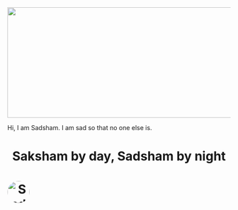 <img src="https://github.com/vivyn/sad/blob/master/mfsad?raw=true" width="600" height="250">

Hi, I am Sadsham. I am sad so that no one else is.
⠀⠀⠀⠀⠀⠀⠀

<html lang="en">
<head>
    <meta charset="UTF-8">
    <meta name="viewport" content="width=device-width, initial-scale=1.0">
    <title>Sadsham</title>
    <link rel="stylesheet" href="styles.css">
</head>
<body>
    <header>
        <h1>Saksham by day, Sadsham by night<h1>
                <div style="display: flex;">
    <img src="https://github.com/vivyn/sad/blob/master/pictures/sadnhce?raw=true" alt="Sadsham's Avatar" style="border-radius: 50%; width: 50px; height: 50px; margin-right: 10px;">
</div>
